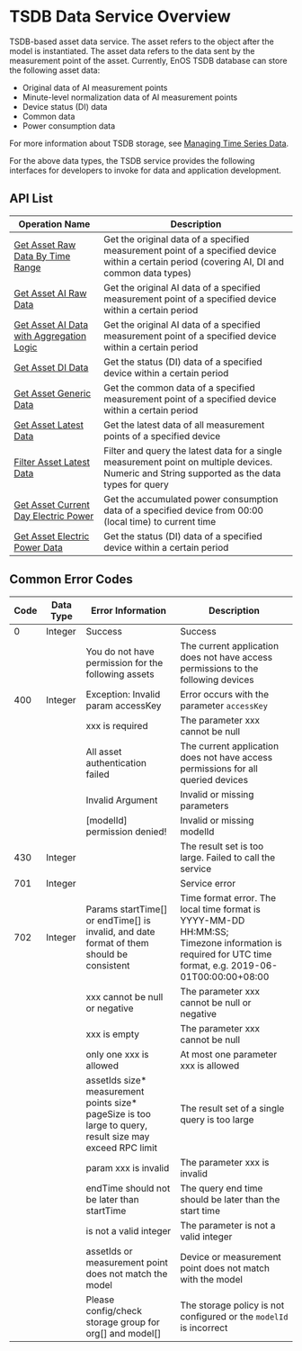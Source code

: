 # TSDB Data Service Overview



TSDB-based asset data service. The asset refers to the object after the model is instantiated. The asset data refers to the data sent by the measurement point of the asset. Currently, EnOS TSDB database can store the following asset data:
- Original data of AI measurement points
- Minute-level normalization data of AI measurement points
- Device status (DI) data
- Common data
- Power consumption data

For more information about TSDB storage, see [Managing Time Series Data](/docs/data-asset/en/latest/howto/storage/index.html).

For the above data types, the TSDB service provides the following interfaces for developers to invoke for data and application development.

## API List

|Operation Name                                                       | Description |
|---------------------------------------------------------------|------|
| [Get Asset Raw Data By Time Range](get_asset_raw_data_by_time_range)   |Get the original data of a specified measurement point of a specified device within a certain period (covering AI, DI and common data types)      |
| [Get Asset AI Raw Data](get_asset_ai_raw_data)   |Get the original AI data of a specified measurement point of a specified device within a certain period|
| [Get Asset AI Data with Aggregation Logic](get_asset_ai_data_with_aggregation_logic)  |Get the original AI data of a specified measurement point of a specified device within a certain period|
| [Get Asset DI Data](get_asset_di_data)  |Get the status (DI) data of a specified device within a certain period|
| [Get Asset Generic Data](get_asset_generic_data)  |Get the common data of a specified measurement point of a specified device within a certain period |
| [Get Asset Latest Data](get_asset_latest_data)           |Get the latest data of all measurement points of a specified device|
| [Filter Asset Latest Data](filter_asset_latest_data)   |Filter and query the latest data for a single measurement point on multiple devices. Numeric and String supported as the data types for query  |
| [Get Asset Current Day Electric Power](get_asset_current_day_electric_power) |Get the accumulated power consumption data of a specified device from 00:00 (local time) to current time|
| [Get Asset Electric Power Data](get_asset_electric_power_data)  |Get the status (DI) data of a specified device within a certain period      |

## Common Error Codes <errorcode>

| Code | Data Type | Error Information                                                                                              | Description                                        |
|------|-----------|---------------------------------------------------------------------------------------------------------|----------------------------------------------------|
| 0    | Integer   | Success                                                                                                 | Success                                               |
|      |           | You do not have permission for the following assets                                                     | The current application does not have access permissions to the following devices                          |
| 400  | Integer   | Exception:  Invalid param accessKey                                                                      | Error occurs with the parameter `accessKey`                                  |
|      |           | xxx is required                                                                                         | The parameter xxx cannot be null                                    |
|      |           | All asset authentication failed                                                                         | The current application does not have access permissions for all queried devices                  |
|      |           | Invalid Argument                                                                                        | Invalid or missing parameters                                     |
|      |           | [modelId] permission denied!                                                                            | Invalid or missing modelId                                |
| 430  | Integer   |                                                                                                         | The result set is too large. Failed to call the service|
| 701  | Integer   |                                                                                                         | Service error                                          |
| 702  | Integer   | Params startTime[] or endTime[] is invalid, and date format of them should be consistent                | Time format error. The local time format is YYYY-MM-DD HH:MM:SS; <br> Timezone information is required for UTC time format, e.g. 2019-06-01T00:00:00+08:00|
|      |           | xxx cannot be null or negative                                                                          | The parameter xxx cannot be null or negative                          |
|      |           | xxx is empty                                                                                            |  The parameter xxx cannot be null                                    |
|      |           | only one xxx is allowed                                                                                 | At most one parameter xxx is allowed                                    |
|      |           | assetIds size* measurement points size* pageSize is too large to query, result size may exceed RPC limit | The result set of a single query is too large                                 |
|      |           | param xxx is invalid                                                                                    |  The parameter xxx is invalid                                        |
|      |           | endTime should not be later than startTime                                                              | The query end time should be later than the start time                         |
|      |           | is not a valid integer                                                                                  | The parameter is not a valid integer                         |
|      |           | assetIds or measurement point does not match the model                                                       | Device or measurement point does not match with the model                             |
|      |           | Please config/check storage group for org[] and model[]                                                       | The storage policy is not configured or the `modelId` is incorrect                             |
